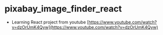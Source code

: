 # pixabay_image_finder_react

* Learning React project from youtube
  [https://www.youtube.com/watch?v=dzOrUmK4Qyw](https://www.youtube.com/watch?v=dzOrUmK4Qyw)
